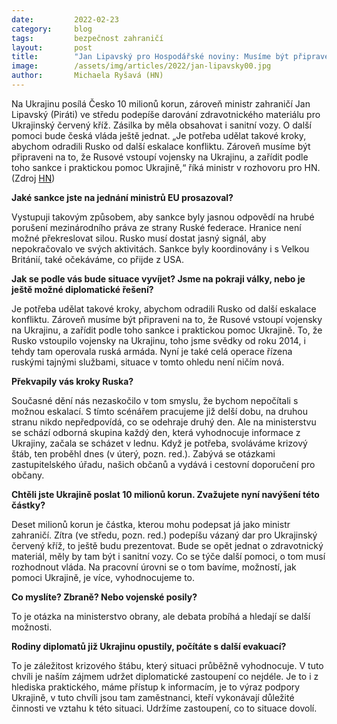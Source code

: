 ```yaml
---
date:         2022-02-23
category:     blog
tags:         bezpečnost zahraničí
layout:       post
title:        "Jan Lipavský pro Hospodářské noviny: Musíme být připraveni na to, že Rusové vojensky vstoupí na Ukrajinu"
image:        /assets/img/articles/2022/jan-lipavsky00.jpg
author:       Michaela Ryšavá (HN)
---
```



Na Ukrajinu posílá Česko 10 milionů korun, zároveň ministr zahraničí Jan Lipavský (Piráti) ve středu podepíše darování zdravotnického materiálu pro Ukrajinský červený kříž. Zásilka by měla obsahovat i sanitní vozy. O další pomoci bude česká vláda ještě jednat. „Je potřeba udělat takové kroky, abychom odradili Rusko od další eskalace konfliktu. Zároveň musíme být připraveni na to, že Rusové vstoupí vojensky na Ukrajinu, a zařídit podle toho sankce i praktickou pomoc Ukrajině,“ říká ministr v rozhovoru pro HN. (Zdroj [HN](https://archiv.hn.cz/c1-67036750-musime-byt-pripraveni-na-to-ze-rusove-vojensky-vstoupi-na-ukrajinu-rika-lipavsky))



**Jaké sankce jste na jednání ministrů EU prosazoval?**

Vystupuji takovým způsobem, aby sankce byly jasnou odpovědí na hrubé porušení mezinárodního práva ze strany Ruské federace. Hranice není možné překreslovat silou. Rusko musí dostat jasný signál, aby nepokračovalo ve svých aktivitách. Sankce byly koordinovány i s Velkou Británií, také očekáváme, co přijde z USA.

**Jak se podle vás bude situace vyvíjet? Jsme na pokraji války, nebo je ještě možné diplomatické řešení?**

Je potřeba udělat takové kroky, abychom odradili Rusko od další eskalace konfliktu. Zároveň musíme být připraveni na to, že Rusové vstoupí vojensky na Ukrajinu, a zařídit podle toho sankce i praktickou pomoc Ukrajině. To, že Rusko vstoupilo vojensky na Ukrajinu, toho jsme svědky od roku 2014, i tehdy tam operovala ruská armáda. Nyní je také celá operace řízena ruskými tajnými službami, situace v tomto ohledu není ničím nová.

**Překvapily vás kroky Ruska?**

Současné dění nás nezaskočilo v tom smyslu, že bychom nepočítali s možnou eskalací. S tímto scénářem pracujeme již delší dobu, na druhou stranu nikdo nepředpovídá, co se odehraje druhý den. Ale na ministerstvu se schází odborná skupina každý den, která vyhodnocuje informace z Ukrajiny, začala se scházet v lednu. Když je potřeba, svoláváme krizový štáb, ten proběhl dnes (v úterý, pozn. red.). Zabývá se otázkami zastupitelského úřadu, našich občanů a vydává i cestovní doporučení pro občany.

**Chtěli jste Ukrajině poslat 10 milionů korun. Zvažujete nyní navýšení této částky?**

Deset milionů korun je částka, kterou mohu podepsat já jako ministr zahraničí. Zítra (ve středu, pozn. red.) podepíšu vázaný dar pro Ukrajinský červený kříž, to ještě budu prezentovat. Bude se opět jednat o zdravotnický materiál, měly by tam být i sanitní vozy. Co se týče další pomoci, o tom musí rozhodnout vláda. Na pracovní úrovni se o tom bavíme, možností, jak pomoci Ukrajině, je více, vyhodnocujeme to.

**Co myslíte? Zbraně? Nebo vojenské posily?**

To je otázka na ministerstvo obrany, ale debata probíhá a hledají se další možnosti.

**Rodiny diplomatů již Ukrajinu opustily, počítáte s další evakuací?**

To je záležitost krizového štábu, který situaci průběžně vyhodnocuje. V tuto chvíli je naším zájmem udržet diplomatické zastoupení co nejdéle. Je to i z hlediska praktického, máme přístup k informacím, je to výraz podpory Ukrajině, v tuto chvíli jsou tam zaměstnanci, kteří vykonávají důležité činnosti ve vztahu k této situaci. Udržíme zastoupení, co to situace dovolí.

